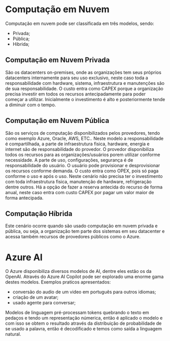 # Computação em Nuvem

Computação em nuvem pode ser classificada em três modelos, sendo:
- Privada;
- Pública;
- Hibrida;

## Computação em Nuvem Privada
São os datacenters on-premises, onde as organizações tem seus próprios datacenters internamente para seu uso exclusivo, neste caso toda a responsabilidade com hardware, sistema, infraestrutura e manutenções são de sua responsabilidade.
O custo entra como CAPEX porque a organização precisa investir em todos os recursos antecipadamente para poder começar a utilizar. Inicialmente o investimento é alto e posteriormente tende a diminuir com o tempo.

## Computação em Nuvem Pública
São os serviços de computação disponibilizados pelos provedores, tendo como exemplo Azure, Oracle, AWS, ETC.. Neste modelo a responsabilidade é compartilhada, a parte de infraestrutura fisica, hardware, energia e internet são de responsabilidade do provedor. O provedor disponibiliza todos os recursos para as organizações/usuários porem utilizar conforme necessidade. A parte de uso, configurações, segurança é de responsabilidade do usuário.
O usuário pode provisionar e desprovisionar os recursos conforme demanda.
O custo entra como OPEX, pois só paga conforme o uso e após o uso. Neste cenário não precisa ter o investimento com toda infraestrutura fisica, manutenção de hardware, refrigeração dentre outros.
Há a opção de fazer a reserva antecida do recurso de forma anual, neste caso entra com custo CAPEX por pagar um valor maior de forma antecipada.

## Computação Híbrida
Este cenário ocorre quando são usado computação em nuvem privada e pública, ou seja, a organização tem parte dos sistemas em seu datacenter e acessa também recursos de provedores públicos como o Azure.

# Azure AI
O Azure disponibiliza diversos modelos de AI, dentre eles estão os da OpenAI. Através do Azure AI Copilot pode ser explorado uma enorme gama destes modelos.
Exemplos praticos apresentados:
- conversão do audio de um video em português para outros idiomas;
- criação de um avatar;
- usado agente para conversar;

Modelos de linguagem pré-processam tokens quebrando o texto em pedaços e tendo um representação númerica, então é aplicado o modelo e com isso se obtem o resultado através da distribuição de probabilidade de se usado a palavra, então é decodificado e temos como saída a linguagem natural.
